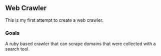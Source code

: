 ## Web Crawler

This is my first attempt to create a web crawler.

### Goals

A ruby based crawler that can scrape domains that were collected with a search tool.
